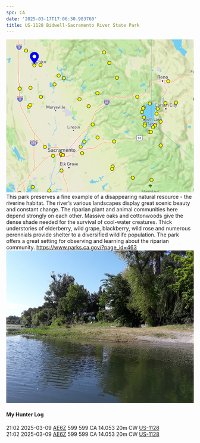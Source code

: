 ```yaml
---
spc: CA
date: '2025-03-17T17:06:30.983760'
title: US-1128 Bidwell-Sacramento River State Park
---
```


![pasted_image.png](/static/pasted_image_0040.png)
This park preserves a fine example of a disappearing natural resource - the riverine habitat. The river’s various landscapes display great scenic beauty and constant change. The riparian plant and animal communities here depend strongly on each other. Massive oaks and cottonwoods give the dense shade needed for the survival of cool-water creatures. Thick understories of elderberry, wild grape, blackberry, wild rose and numerous perennials provide shelter to a diversified wildlife population. The park offers a great setting for observing and learning about the riparian community.
https://www.parks.ca.gov/?page_id=463
![pasted_image001.png](/static/pasted_image001_0034.png)


#### My Hunter Log
21:02    2025-03-09    [AE6Z](https://qrz.com/db/AE6Z)    599    599    CA    14.053    20m    CW    [US-1128](https://pota.app/#/park/US-1128)
<BR>21:02	2025-03-09	[AE6Z](https://qrz.com/db/AE6Z)	599	599	CA	14.053	20m	CW	[US-1128](https://pota.app/#/park/US-1128)